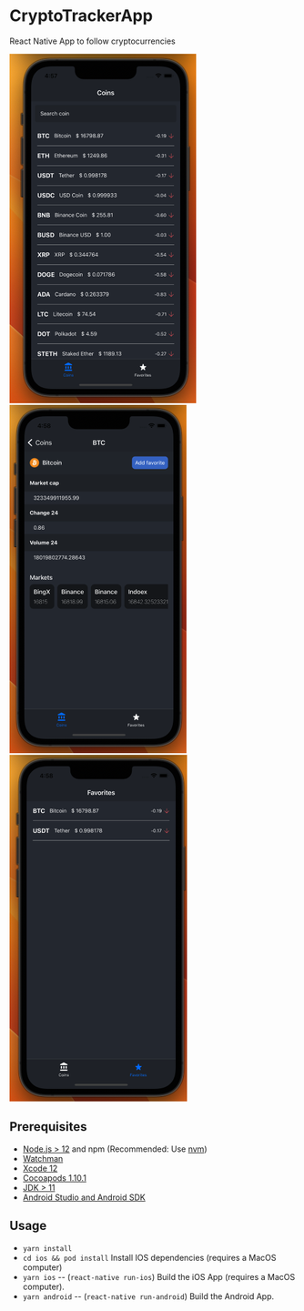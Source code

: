 # CryptoTrackerApp
React Native App to follow cryptocurrencies

![Screen1](https://github.com/afvalenciab/CryptoTrackerApp/blob/main/githubImages/Screen1.png)
![Screen2](https://github.com/afvalenciab/CryptoTrackerApp/blob/main/githubImages/Screen2.png)
![Screen3](https://github.com/afvalenciab/CryptoTrackerApp/blob/main/githubImages/Screen3.png)

## Prerequisites

- [Node.js > 12](https://nodejs.org) and npm (Recommended: Use [nvm](https://github.com/nvm-sh/nvm))
- [Watchman](https://facebook.github.io/watchman)
- [Xcode 12](https://developer.apple.com/xcode)
- [Cocoapods 1.10.1](https://cocoapods.org)
- [JDK > 11](https://www.oracle.com/java/technologies/javase-jdk11-downloads.html)
- [Android Studio and Android SDK](https://developer.android.com/studio)

## Usage

- `yarn install`
- `cd ios && pod install` Install IOS dependencies (requires a MacOS computer)
- `yarn ios` -- (`react-native run-ios`) Build the iOS App (requires a MacOS computer).
- `yarn android` -- (`react-native run-android`) Build the Android App.

